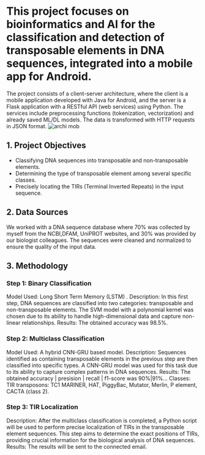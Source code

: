 # This project focuses on bioinformatics and AI for the classification and detection of transposable elements in DNA sequences, integrated into a mobile app for Android.
The project consists of a client-server architecture, where the client is a mobile application developed with Java for Android, and the server is a Flask application with a RESTful API (web services) using Python. The services include preprocessing functions (tokenization, vectorization) and already saved ML/DL models. The data is transformed with HTTP requests in JSON format.
![archi mob](https://github.com/user-attachments/assets/7bab7995-9e78-4dfc-9296-3f6b3cad9f86)

## 1. Project Objectives
 - Classifying DNA sequences into transposable and non-transposable elements.
 - Determining the type of transposable element among several specific classes.
 - Precisely locating the TIRs (Terminal Inverted Repeats) in the input sequence.

## 2. Data Sources
We worked with a DNA sequence database where 70% was collected by myself from the NCBI,DFAM, UniPROT websites, and 30% was provided by our biologist colleagues. The sequences were cleaned and normalized to ensure the quality of the input data.

## 3. Methodology
### Step 1: Binary Classification
 Model Used: Long Short Term Memory (LSTM) .
 Description: In this first step, DNA sequences are classified into two categories: transposable and non-transposable elements. The SVM model with a polynomial kernel was chosen due to its ability to handle high-dimensional data and capture non-linear relationships.
 Results: The obtained accuracy was 98.5%.

### Step 2: Multiclass Classification 
 Model Used: A hybrid CNN-GRU based model.
 Description: Sequences identified as containing transposable elements in the previous step are then classified into specific types. A CNN-GRU model was used for this task due to its ability to capture complex patterns in DNA sequences.
 Results: The obtained accuracy | presision | recall | f1-score was 90%|91%...
 Classes: TIR transposons: TC1 MARINER, HAT, PiggyBac, Mutator, Merlin, P element, CACTA (class 2).

### Step 3: TIR Localization
 Description: After the multiclass classification is completed, a Python script will be used to perform precise localization of TIRs in the transposable element sequences. This step aims to determine the exact positions of TIRs, providing crucial information for the biological analysis of DNA sequences. 
 Results: The results will be sent to the connected email.
